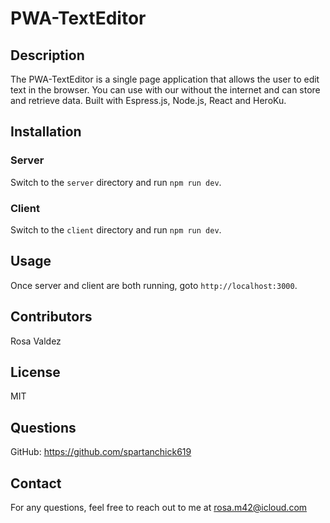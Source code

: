 # PWA-TextEditor

## Description

The PWA-TextEditor is a single page application that allows the user to edit text in the browser. You can use with our without the internet and can store and retrieve data. Built with Espress.js, Node.js, React and HeroKu. 

## Installation

### Server

Switch to the `server` directory and run `npm run dev`.

### Client

Switch to the `client` directory and run `npm run dev`.

## Usage
Once server and client are both running, goto `http://localhost:3000`.

## Contributors

Rosa Valdez

## License

MIT

## Questions

GitHub: https://github.com/spartanchick619

## Contact

For any questions, feel free to reach out to me at rosa.m42@icloud.com

